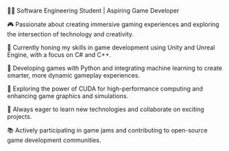 👨‍💻 Software Engineering Student | Aspiring Game Developer

🎮 Passionate about creating immersive gaming experiences and exploring the intersection of technology and creativity.

🔧 Currently honing my skills in game development using Unity and Unreal Engine, with a focus on C# and C++.

🧠 Developing games with Python and integrating machine learning to create smarter, more dynamic gameplay experiences.

🚀 Exploring the power of CUDA for high-performance computing and enhancing game graphics and simulations.

🌱 Always eager to learn new technologies and collaborate on exciting projects.

📚 Actively participating in game jams and contributing to open-source game development communities.
